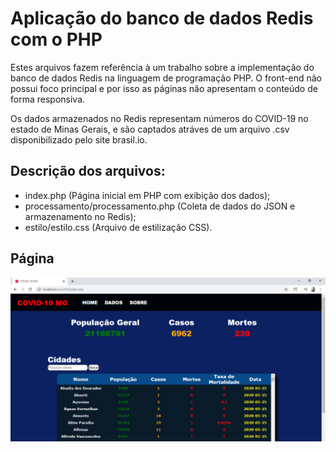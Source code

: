 # Aplicação do banco de dados Redis com o PHP

Estes arquivos fazem referência à um trabalho sobre a implementação do banco de dados Redis na linguagem de programação PHP. O front-end não possui foco principal e por isso as páginas não apresentam o conteúdo de forma responsiva.

Os dados armazenados no Redis representam números do COVID-19 no estado de Minas Gerais, e são captados atráves de um arquivo .csv disponibilizado pelo site brasil.io.

<h2>Descrição dos arquivos:</h2>

<ul>
  <li>index.php (Página inicial em PHP com exibição dos dados); </li>
  <li>processamento/processamento.php (Coleta de dados do JSON e armazenamento no Redis); </li>
  <li>estilo/estilo.css (Arquivo de estilização CSS).</li>  
</ul>
  
  
<h2> Página </h2>

<img src="img_pagina.png">

  


